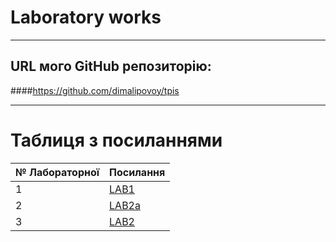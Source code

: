 # Laboratory works
---

## URL мого GitHub репозиторію:
####https://github.com/dimalipovoy/tpis

---
# Таблиця з посиланнями
|№ Лабораторної|Посилання|
|---|---|
|1|[LAB1](https://github.com/dimalipovoy/tpis/tree/master/lab1)|
|2|[LAB2a](https://github.com/dimalipovoy/tpis/tree/master/lab%202a)|
|3|[LAB2](https://github.com/dimalipovoy/tpis/tree/master/lab%202)|
